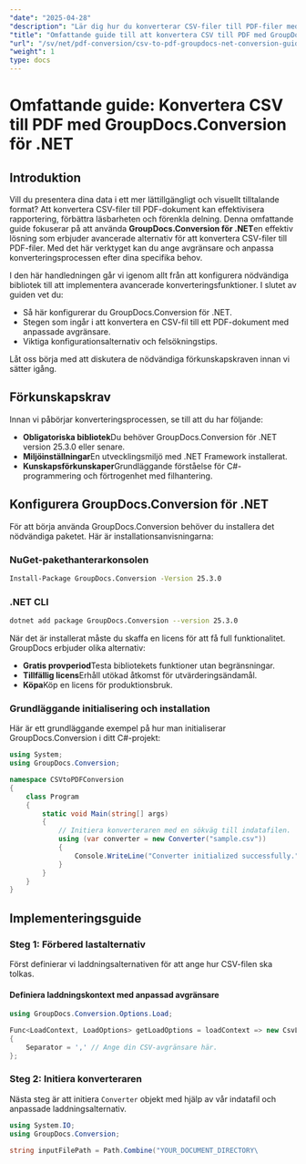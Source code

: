 ```yaml
---
"date": "2025-04-28"
"description": "Lär dig hur du konverterar CSV-filer till PDF-filer med GroupDocs.Conversion för .NET. Den här steg-för-steg-guiden beskriver installation, konfiguration och avancerade alternativ."
"title": "Omfattande guide till att konvertera CSV till PDF med GroupDocs.Conversion för .NET"
"url": "/sv/net/pdf-conversion/csv-to-pdf-groupdocs-net-conversion-guide/"
"weight": 1
type: docs
---
```

# Omfattande guide: Konvertera CSV till PDF med GroupDocs.Conversion för .NET

## Introduktion
Vill du presentera dina data i ett mer lättillgängligt och visuellt tilltalande format? Att konvertera CSV-filer till PDF-dokument kan effektivisera rapportering, förbättra läsbarheten och förenkla delning. Denna omfattande guide fokuserar på att använda **GroupDocs.Conversion för .NET**en effektiv lösning som erbjuder avancerade alternativ för att konvertera CSV-filer till PDF-filer. Med det här verktyget kan du ange avgränsare och anpassa konverteringsprocessen efter dina specifika behov.

I den här handledningen går vi igenom allt från att konfigurera nödvändiga bibliotek till att implementera avancerade konverteringsfunktioner. I slutet av guiden vet du:
- Så här konfigurerar du GroupDocs.Conversion för .NET.
- Stegen som ingår i att konvertera en CSV-fil till ett PDF-dokument med anpassade avgränsare.
- Viktiga konfigurationsalternativ och felsökningstips.

Låt oss börja med att diskutera de nödvändiga förkunskapskraven innan vi sätter igång.

## Förkunskapskrav
Innan vi påbörjar konverteringsprocessen, se till att du har följande:
- **Obligatoriska bibliotek**Du behöver GroupDocs.Conversion för .NET version 25.3.0 eller senare.
- **Miljöinställningar**En utvecklingsmiljö med .NET Framework installerat.
- **Kunskapsförkunskaper**Grundläggande förståelse för C#-programmering och förtrogenhet med filhantering.

## Konfigurera GroupDocs.Conversion för .NET
För att börja använda GroupDocs.Conversion behöver du installera det nödvändiga paketet. Här är installationsanvisningarna:

### NuGet-pakethanterarkonsolen
```bash
Install-Package GroupDocs.Conversion -Version 25.3.0
```

### .NET CLI
```bash
dotnet add package GroupDocs.Conversion --version 25.3.0
```

När det är installerat måste du skaffa en licens för att få full funktionalitet. GroupDocs erbjuder olika alternativ:
- **Gratis provperiod**Testa bibliotekets funktioner utan begränsningar.
- **Tillfällig licens**Erhåll utökad åtkomst för utvärderingsändamål.
- **Köpa**Köp en licens för produktionsbruk.

### Grundläggande initialisering och installation
Här är ett grundläggande exempel på hur man initialiserar GroupDocs.Conversion i ditt C#-projekt:

```csharp
using System;
using GroupDocs.Conversion;

namespace CSVtoPDFConversion
{
    class Program
    {
        static void Main(string[] args)
        {
            // Initiera konverteraren med en sökväg till indatafilen.
            using (var converter = new Converter("sample.csv"))
            {
                Console.WriteLine("Converter initialized successfully.");
            }
        }
    }
}
```

## Implementeringsguide
### Steg 1: Förbered lastalternativ
Först definierar vi laddningsalternativen för att ange hur CSV-filen ska tolkas.

#### Definiera laddningskontext med anpassad avgränsare
```csharp
using GroupDocs.Conversion.Options.Load;

Func<LoadContext, LoadOptions> getLoadOptions = loadContext => new CsvLoadOptions
{
    Separator = ',' // Ange din CSV-avgränsare här.
};
```
### Steg 2: Initiera konverteraren
Nästa steg är att initiera `Converter` objekt med hjälp av vår indatafil och anpassade laddningsalternativ.

```csharp
using System.IO;
using GroupDocs.Conversion;

string inputFilePath = Path.Combine("YOUR_DOCUMENT_DIRECTORY\